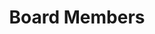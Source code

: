 ---
tags: 'pages'
title: 'Board Members'
tabtitle: 'Board | FGSA'
navtitle: 'Board'
order: 3
layout: 'layouts/page.njk'
---